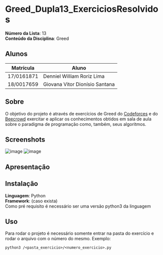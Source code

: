 # Greed_Dupla13_ExerciciosResolvidos

**Número da Lista**: 13<br>
**Conteúdo da Disciplina**: Greed<br>

## Alunos
|Matrícula | Aluno |
| -- | -- |
| 17/0161871 |  Denniel William Roriz Lima |
| 18/0017659  |  Giovana Vitor Dionísio Santana |

## Sobre 
O objetivo do projeto é através de exercícios de Greed do [Codeforces](https://codeforces.com/problemset?tags=greedy) e do [Beecrowd](https://www.beecrowd.com.br/judge/pt/search?q=greedy&for=problems) exercitar e aplicar os conhecimentos obtidos em sala de aula sobre o paradigma de programação como, também, seus algoritmos.

## Screenshots
![image](https://user-images.githubusercontent.com/54074370/212556259-db0a575e-da04-4cc0-9fae-558890eaaf91.png)
![image](https://user-images.githubusercontent.com/54074370/212556268-bf06a085-52dc-46b5-ab1e-ea1ce2e36005.png)

## Apresentação


## Instalação 
**Linguagem**: Python<br>
**Framework**: (caso exista)<br>
Como pré requisito é necessário ser uma versão python3 da linguagem
## Uso 
Para rodar o projeto é necessário somente entrar na pasta do exercício e rodar o arquivo com o número do mesmo. 
Exemplo:

```
python3 /<pasta_exercicio>/<numero_exercicio>.py
```




